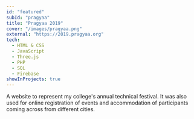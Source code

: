 ```yaml
---
id: "featured"
subId: "pragyaa"
title: "Pragyaa 2019"
cover: "/images/pragyaa.png"
external: "https://2019.pragyaa.org"
tech:
  - HTML & CSS
  - JavaScript
  - Three.js
  - PHP
  - SQL
  - Firebase
showInProjects: true
---
```


A website to represent my college's annual technical festival. It was also used for online registration of events and accommodation of participants coming across from different cities.
